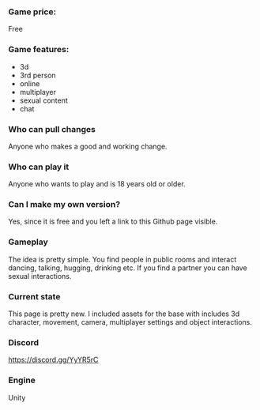 ### Game price:
Free

### Game features:
- 3d
- 3rd person
- online
- multiplayer
- sexual content
- chat

### Who can pull changes
Anyone who makes a good and working change.

### Who can play it
Anyone who wants to play and is 18 years old or older.

### Can I make my own version?
Yes, since it is free and you left a link to this Github page visible.

### Gameplay
The idea is pretty simple.
You find people in public rooms and interact dancing, talking, hugging, drinking etc.
If you find a partner you can have sexual interactions.

### Current state
This page is pretty new.
I included assets for the base with includes 3d character, movement, camera, multiplayer settings and object interactions.

### Discord
https://discord.gg/YyYR5rC

### Engine
Unity
